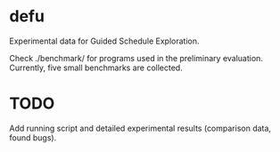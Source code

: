 # defu

Experimental data for Guided Schedule Exploration.

Check ./benchmark/ for programs used in the preliminary evaluation. 
Currently, five small benchmarks are collected.

# TODO

Add running script and detailed experimental results (comparison data, found bugs).
